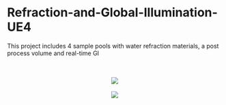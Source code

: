 # Refraction-and-Global-Illumination-UE4
This project includes 4 sample pools with water refraction materials, a post process volume and real-time GI

<p align="center">
  <br></br>
<img src="Images/Generations.png">
  <br></br>
<img src="Images/Voronoi_Implementation.png">
  
</p>
